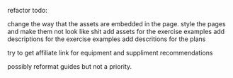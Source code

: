 refactor todo:

change the way that the assets are embedded in the page.
style the pages and make them not look like shit
add assets for the exercise examples
add descriptions for the exercise examples
add descritions for the plans

try to get affiliate link for equipment and suppliment recommendations

possibly reformat guides but not a priority.